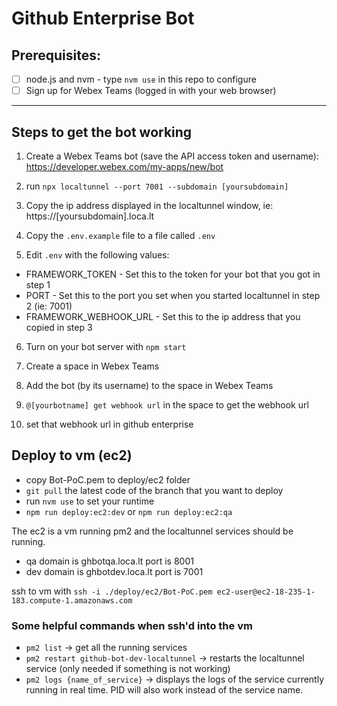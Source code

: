 # Github Enterprise Bot

## Prerequisites:

- [ ] node.js and nvm - type  `nvm use` in this repo to configure
- [ ] Sign up for Webex Teams (logged in with your web browser)

----

## Steps to get the bot working

1. Create a Webex Teams bot (save the API access token and username): https://developer.webex.com/my-apps/new/bot

2. run `npx localtunnel --port 7001 --subdomain [yoursubdomain]`
 
3. Copy the ip address displayed in the localtunnel window, ie: https://[yoursubdomain].loca.lt

4. Copy the `.env.example` file to a file called `.env`

5. Edit `.env` with the following values:

* FRAMEWORK_TOKEN - Set this to the token for your bot that you got in step 1
* PORT - Set this to the port you set when you started localtunnel in step 2 (ie: 7001)
* FRAMEWORK_WEBHOOK_URL - Set this to the ip address that you copied in step 3

6. Turn on your bot server with ```npm start```

7. Create a space in Webex Teams

8. Add the bot (by its username) to the space in Webex Teams

9. `@[yourbotname] get webhook url` in the space to get the webhook url

10. set that webhook url in github enterprise


## Deploy to vm (ec2)

- copy Bot-PoC.pem to deploy/ec2 folder
- `git pull` the latest code of the branch that you want to deploy
- run `nvm use` to set your runtime
- `npm run deploy:ec2:dev` or `npm run deploy:ec2:qa`

The ec2 is a vm running pm2 and the localtunnel services should be running.
- qa domain is ghbotqa.loca.lt port is 8001
- dev domain is ghbotdev.loca.lt port is 7001

ssh to vm with `ssh -i ./deploy/ec2/Bot-PoC.pem ec2-user@ec2-18-235-1-183.compute-1.amazonaws.com`
### Some helpful commands when ssh'd into the vm
- `pm2 list` -> get all the running services
- `pm2 restart github-bot-dev-localtunnel` -> restarts the localtunnel service (only needed if something is not working)
- `pm2 logs {name_of_service}` -> displays the logs of the service currently running in real time. PID will also work instead of the service name.
